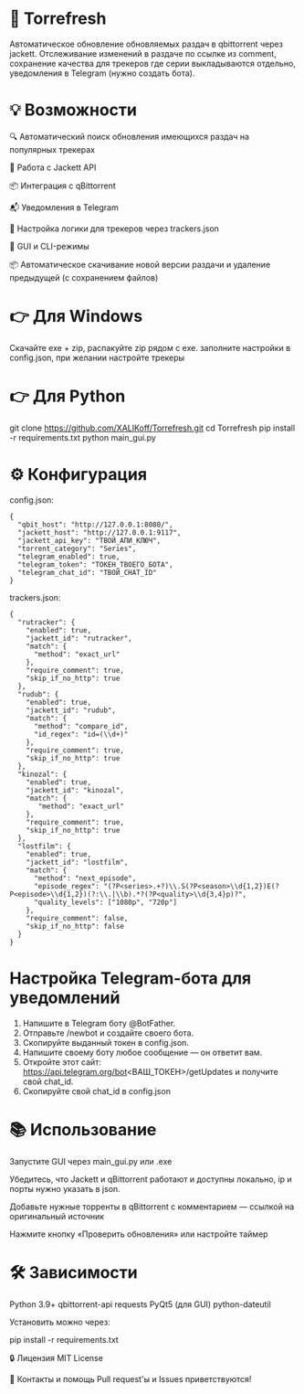 # 🧲 Torrefresh
Автоматическое обновление обновляемых раздач в qbittorrent через jackett.
Отслеживание изменений в раздаче по ссылке из comment, сохранение качества для трекеров где серии выкладываются отдельно, уведомления в Telegram (нужно создать бота).

# 💡 Возможности
🔍 Автоматический поиск обновления имеющихся раздач на популярных трекерах

🤖 Работа с Jackett API

📦 Интеграция с qBittorrent

📬 Уведомления в Telegram

🪪 Настройка логики для трекеров через trackers.json

🧰 GUI и CLI-режимы

📦 Автоматическое скачивание новой версии раздачи и удаление предыдущей (с сохранением файлов)

# 👉 Для Windows
Скачайте exe + zip, распакуйте zip рядом с exe.
заполните настройки в config.json, при желании настройте трекеры

# 👉 Для Python
git clone https://github.com/XALIKoff/Torrefresh.git
cd Torrefresh
pip install -r requirements.txt
python main_gui.py

# ⚙ Конфигурация
config.json:
```
{
  "qbit_host": "http://127.0.0.1:8080/",
  "jackett_host": "http://127.0.0.1:9117",
  "jackett_api_key": "ТВОЙ_АПИ_КЛЮЧ",
  "torrent_category": "Series",
  "telegram_enabled": true,
  "telegram_token": "ТОКЕН_ТВОЕГО_БОТА",
  "telegram_chat_id": "ТВОЙ_CHAT_ID"  
}
```

trackers.json:
```
{
  "rutracker": {
    "enabled": true,
    "jackett_id": "rutracker",
    "match": {
      "method": "exact_url"
    },
    "require_comment": true,
    "skip_if_no_http": true
  },
  "rudub": {
    "enabled": true,
    "jackett_id": "rudub",
    "match": {
      "method": "compare_id",
      "id_regex": "id=(\\d+)"
    },
    "require_comment": true,
    "skip_if_no_http": true
  },
  "kinozal": {
    "enabled": true,
    "jackett_id": "kinozal",
    "match": {
       "method": "exact_url"
    },
    "require_comment": true,
    "skip_if_no_http": true
  },
  "lostfilm": {
    "enabled": true,
    "jackett_id": "lostfilm",
    "match": {
      "method": "next_episode",
      "episode_regex": "(?P<series>.+?)\\.S(?P<season>\\d{1,2})E(?P<episode>\\d{1,2})(?:\\.|\\b).*?(?P<quality>\\d{3,4}p)?",
      "quality_levels": ["1080p", "720p"]
    },
    "require_comment": false,
    "skip_if_no_http": false
  }
}
```
# Настройка Telegram-бота для уведомлений
1. Напишите в Telegram боту @BotFather.
2. Отправьте /newbot и создайте своего бота.
3. Скопируйте выданный токен в config.json.
4. Напишите своему боту любое сообщение — он ответит вам.
5. Откройте этот сайт: https://api.telegram.org/bot<ВАШ_ТОКЕН>/getUpdates
   и получите свой chat_id.
6. Скопируйте свой chat_id в config.json

# 📚 Использование
Запустите GUI через main_gui.py или .exe

Убедитесь, что Jackett и qBittorrent работают и доступны локально, ip и порты нужно указать в json.

Добавьте нужные торренты в qBittorrent с комментарием — ссылкой на оригинальный источник

Нажмите кнопку «Проверить обновления» или настройте таймер

# 🛠 Зависимости
Python 3.9+
qbittorrent-api
requests
PyQt5 (для GUI)
python-dateutil

Установить можно через:

pip install -r requirements.txt

🔒 Лицензия
MIT License

🤝 Контакты и помощь
Pull request'ы и Issues приветствуются!

